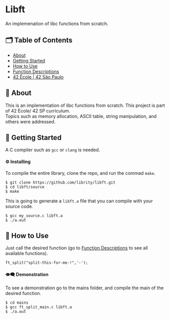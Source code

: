 # Libft
An implemenation of libc functions from scratch.

## 🗂 Table of Contents
* [About](#-about)
* [Getting Started](#-getting-started)
* [How to Use](#-how-to-use)
* [Function Descriptions](#-function-descriptions)
* [42 École | 42 São Paulo](#-42-école-42-são-paulo)

## 🧐 About
This is an implementation of libc functions from scratch. This project is part of 42 École/ 42 SP curriculum.\
Topics such as memory allocation, ASCII table, string manipulation, and others were addressed.

## 🏁 Getting Started
A C compiler such as `gcc` or `clang` is needed.

#### ⚙️ Installing
To compile the entire library, clone the repo, and run the commad `make`.
```
$ git clone https://github.com/librity/libft.git
$ cd libft/source
$ make
```
This is going to generate a `libft.a` file that you can compile with your source code.
```
$ gcc my_source.c libft.a
$ ./a.out
```
## 🎈 How to Use
Just call the desired function (go to [Function Descriptions](#-function-descriptions) to see all available functions).
```
ft_split("split-this-for-me-!",'-');
```
#### 👁️‍🗨️ Demonstration
To see a demonstration go to the mains folder, and compile the main of the desired function.
```
$ cd mains
$ gcc ft_split_main.c libft.a
$ ./a.out
```
